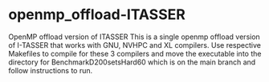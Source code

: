 # openmp_offload-ITASSER
OpenMP offload version of ITASSER 
This is a single openmp offload version of I-TASSER that works with GNU, NVHPC and XL compilers. 
Use respective Makefiles to compile for these 3 compilers and move the executable into 
the directory for BenchmarkD200setsHard60 which is on the main branch and follow instructions to run.
